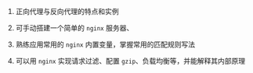 
1. 正向代理与反向代理的特点和实例

2. 可手动搭建一个简单的 `nginx` 服务器、

3. 熟练应用常用的 `nginx` 内置变量，掌握常用的匹配规则写法

4. 可以用 `nginx` 实现请求过滤、配置 `gzip`、负载均衡等，并能解释其内部原理